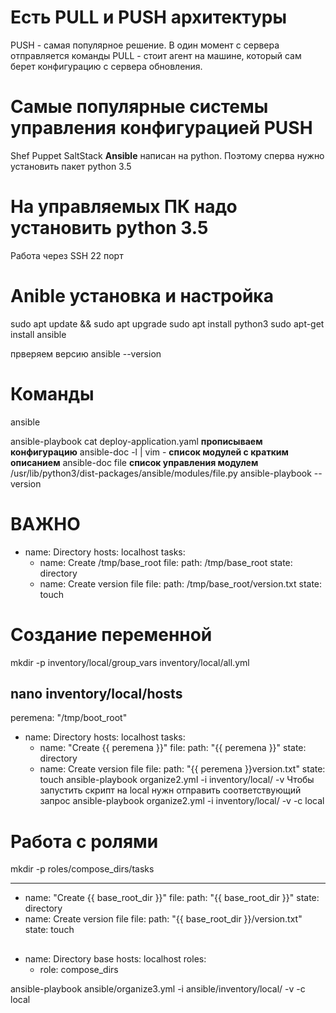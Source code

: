 # Есть PULL и PUSH архитектуры

PUSH - самая популярное решение. В один момент с сервера отправляется команды
PULL - стоит агент на машине, который сам берет конфигурацию с сервера обновления.

# Самые популярные системы управления конфигурацией PUSH

Shef
Puppet
SaltStack
**Ansible** написан на python. Поэтому сперва нужно установить пакет python 3.5

# На управляемых ПК надо установить python 3.5

Работа через SSH 22 порт

# Anible установка и настройка

sudo apt update && sudo apt upgrade
sudo apt install python3
sudo apt-get install ansible

<!-- sudo pip install ansible==2.9.9 -->

прверяем версию
ansible --version

<!-- sudo apt search ansible чтобы узнать название пакетов-->

# Команды

<!-- Для одиночного запуска на конкретный сервер -->

ansible

<!-- Для запуска текстовой конфигурации -->

ansible-playbook
cat deploy-application.yaml **прописываем конфигурацию**
ansible-doc -l | vim - **список модулей с кратким описанием**
ansible-doc file **список управления модулем**
/usr/lib/python3/dist-packages/ansible/modules/file.py
ansible-playbook --version

<!-- tmux - это, пожалуй, самый гибкий и удобный для разделения экрана терминальный мультиплексор, ориентированный на клавиатуру.
Если вы используете tmux в первую очередь для разделения экрана, то единственные команды, которые вам действительно нужны, это:

Ctrl-B % для разделения экрана по вертикали (одна оболочка слева, одна - справа)
Ctrl-B" для разбиения по горизонтали (одна оболочка вверху, другая - ниже)
Ctrl-B O для активации другой оболочки
Ctrl-B ? для получения помощи
Ctrl-B d для отключения от Tmux, оставив его работать в фоновом режиме (используйте команду tmux attach для повторного входа) -->

# ВАЖНО

<!-- При написании ansible-play важно соблюдать отступ и не пользоваться табом! -->

- name: Directory
  hosts: localhost
  tasks:
  - name: Create /tmp/base_root
    file:
    path: /tmp/base_root
    state: directory
  - name: Create version file
    file:
    path: /tmp/base_root/version.txt
    state: touch

# Создание переменной

<!-- Мы создаем переменную, которая обозначается {{ peremena }}
Создаем каталоги  -->

mkdir -p inventory/local/group_vars
inventory/local/all.yml

<!-- Создаем файл host в котором прописываем значение переменной -->

## nano inventory/local/hosts

peremena: "/tmp/boot_root"

<!-- Создаем файл yml используя переменные -->

- name: Directory
  hosts: localhost
  tasks:
  - name: "Create {{ peremena }}"
    file:
    path: "{{ peremena }}"
    state: directory
  - name: Create version file
    file:
    path: "{{ peremena }}version.txt"
    state: touch
    <!-- Запускаем с использованием наших переменных -->
    ansible-playbook organize2.yml -i inventory/local/ -v
    <!-- Есть 2 режима работы ansible localhost и SSH -->
    Чтобы запустить скрипт на local нужн отправить соответствующий запрос
    ansible-playbook organize2.yml -i inventory/local/ -v -c local

<!-- Есть 3 ключа verbose -v -vv -vvv -->

# Работа с ролями

<!-- Создаем каталог roles -->

mkdir -p roles/compose_dirs/tasks

<!-- Ansible по умолчанию смотрит настройки main.yml. Там только задачи -->

---

- name: "Create {{ base_root_dir }}"
  file:
  path: "{{ base_root_dir }}"
  state: directory
- name: Create version file
  file:
  path: "{{ base_root_dir }}/version.txt"
  state: touch

## <!-- Вернемся к нашему playlist и напишем роли -->

- name: Directory base
  hosts: localhost
  roles:
  - role: compose_dirs

<!-- Теперь при запуске той же команды пойдет обращение к роли и выполнится тот же сценарий. -->

ansible-playbook ansible/organize3.yml -i ansible/inventory/local/ -v -c local

<!-- ka@test:~$ tree ansible/
ansible/
├── inventory
│   └── local
│       ├── group_vars
│       │   └── all.yml
│       └── hosts
├── organize2.yml
├── organize3.yml
├── organize.yml
└── roles
    └── compose_dirs
        └── tasks
            └── main.yml -->
